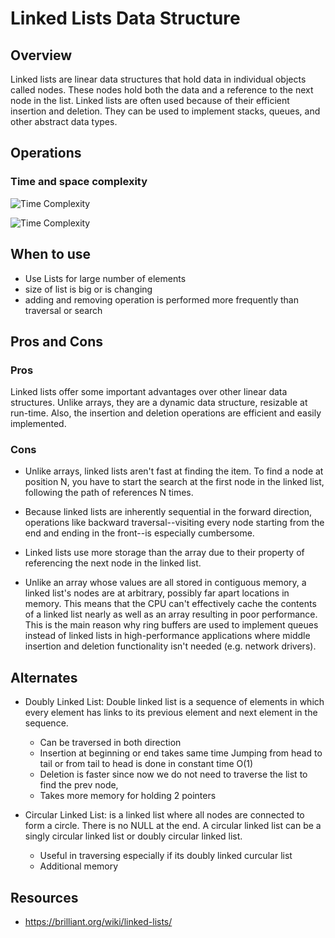 # Linked Lists Data Structure

## Overview
Linked lists are linear data structures that hold data in individual objects called nodes. These nodes hold both the data and a reference to the next node in the list.
Linked lists are often used because of their efficient insertion and deletion. They can be used to implement stacks, queues, and other abstract data types.

## Operations

### Time and space complexity

![Time Complexity](./operations.png)

![Time Complexity](./abc.png)


## When to use

- Use Lists for large number of elements
- size of list is big or is changing
- adding and removing operation is performed more frequently than traversal or search 

## Pros and Cons

### Pros

Linked lists offer some important advantages over other linear data structures. Unlike arrays, they are a dynamic data structure, resizable at run-time. Also, the insertion and deletion operations are efficient and easily implemented.

### Cons

- Unlike arrays, linked lists aren't fast at finding the item. To find a node at position N, you have to start the search at the first node in the linked list, following the path of references N times. 

- Because linked lists are inherently sequential in the forward direction, operations like backward traversal--visiting every node starting from the end and ending in the front--is especially cumbersome.

- Linked lists use more storage than the array due to their property of referencing the next node in the linked list.

- Unlike an array whose values are all stored in contiguous memory, a linked list's nodes are at arbitrary, possibly far apart locations in memory. This means that the CPU can't effectively cache the contents of a linked list nearly as well as an array resulting in poor performance. This is the main reason why ring buffers are used to implement queues instead of linked lists in high-performance applications where middle insertion and deletion functionality isn't needed (e.g. network drivers).


## Alternates

- Doubly Linked List: Double linked list is a sequence of elements in which every element has links to its previous element and next element in the sequence.
  - Can be traversed in both direction
  - Insertion at beginning or end takes same time Jumping from head to tail or from tail to head is done in constant time O(1)
  - Deletion is faster since now we do not need to traverse the list to find the prev node, 
  - Takes more memory for holding 2 pointers

- Circular Linked List: is a linked list where all nodes are connected to form a circle. There is no NULL at the end. A circular linked list can be a singly circular linked list or doubly circular linked list.
  - Useful in traversing especially if its doubly linked curcular list
  - Additional memory


## Resources
- https://brilliant.org/wiki/linked-lists/
